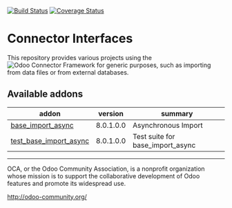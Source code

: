 [![Build Status](https://travis-ci.org/OCA/connector-interfaces.svg?branch=8.0)](https://travis-ci.org/OCA/connector-interfaces)
[![Coverage Status](https://coveralls.io/repos/OCA/connector-interfaces/badge.png?branch=8.0)](https://coveralls.io/r/OCA/connector-interfaces?branch=8.0)

# Connector Interfaces

This repository provides various projects using the ![Odoo Connector Framework](https://github.com/OCA/connector) for generic purposes, such as importing from data files or from external databases. 

[//]: # (addons)

Available addons
----------------
addon | version | summary
--- | --- | ---
[base_import_async](base_import_async/) | 8.0.1.0.0 | Asynchronous Import
[test_base_import_async](test_base_import_async/) | 8.0.1.0.0 | Test suite for base_import_async

[//]: # (end addons)

----

OCA, or the Odoo Community Association, is a nonprofit organization whose
mission is to support the collaborative development of Odoo features and
promote its widespread use.

http://odoo-community.org/
